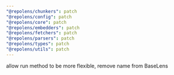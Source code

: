 ```yaml
---
"@repolens/chunkers": patch
"@repolens/config": patch
"@repolens/core": patch
"@repolens/embedders": patch
"@repolens/fetchers": patch
"@repolens/parsers": patch
"@repolens/types": patch
"@repolens/utils": patch
---
```


allow run method to be more flexible, remove name from BaseLens
